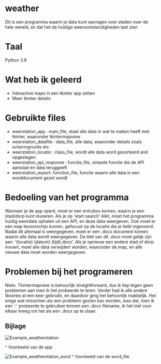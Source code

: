 # weather
Dit is een programma waarin je data kunt opvragen over steden over de hele wereld, en dat het de huidige weersomstandigheden laat zien

# Taal
Python 3.9

# Wat heb ik geleerd

  * Interactive maps in een tkinter app zetten
  * Meer tkinter details
  
# Gebruikte files

 * weerstation_app : main_file, staat alle data in wat te maken heeft met tkinter, waaronder tkintermapview
 * weerstation_datafile : data_file, alle data, waaronder details zoals schermgrootte etc
 * weerstation_locatie : class_file, wordt alle data word gesorteerd and opgeslagen
 * weerstation_api_response : functie_file, simpele functie die de API aanslaat en data teruggeeft
 * weerstation_export: function_file, functie waarin alle data in een worddocument gezet wordt
 


# Bedoeling van het programma
Wanneer je de app opent, moet er een entrybox komen, waarin je een stad/dorp kunt invoeren. Als je op 'start search' klikt, moet het programma huidig weerdata ophalen uit een API, en deze data weergeven. Ook moet er een map tevoorschijn komen, gefocust op de locatie die je hebt ingevoerd. Nadat dit allemaal is weergegeven,
moet er een .docx document komen waarin alle data wordt weergegeven. De titel van dit .docx moet gelijk zijn aan: '{locatie} {datum} {tijd}.docx'. Als je opnieuw een
andere stad of dorp invoert, moet alle data verwijdert worden, waaronder de map, en alle nieuwe data moet worden weergegeven.

# Problemen bij het programeren
Niets. Tkintermapview is behoorlijk straightforward, dus ik liep tegen geen problemen aan toen ik het probeerde te leren. Verder had ik alle andere libraries al een 
keer gebruikt, en daardoor ging het behoorlijk makkelijk. Het enige wat misschien als een probleem gezien kan worden, was dat, toen ik een ':' probeerde te gebruiken binnen een .docx filename, ik het niet voor elkaar kreeg om het als een .docx op te slaan.

## Bijlage
![Example_weatherstation](https://user-images.githubusercontent.com/107985687/226836442-4a414b31-6b85-4b22-a74e-ee6f2fe6f9cc.png)

^ Voorbeeld van de app
 
 ![Example_weatherstation_word](https://user-images.githubusercontent.com/107985687/226836540-327ea664-e427-4dc9-90e9-ee25a8874f8e.png)
 ^ Voorbeeld van de word_file

 
